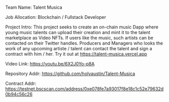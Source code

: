 Team Name: Talent Musica

Job Allocation: Blockchain / Fullstack Developer

Project Intro: This project seeks to create an on-chain music Dapp where young music talents can upload their creation and mint it to the talent marketplace as Video NFTs. If users like the music, such artists can be contacted on their Twitter handles. Producers and Managers who looks the work of any upcoming artiste / talent can contact the talent and sign a contract with him / her. Try it out at https://talent-musica.vercel.app

Video Link: https://youtu.be/6X2J0Yo-p8A

Repository Addr: https://github.com/holyaustin/Talent-Musica

Contract Addr: https://testnet.bscscan.com/address/0xe078fe7a93017f8e18c1c52e79632d0b94c56c26
